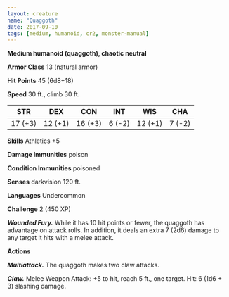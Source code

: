 ```yaml
---
layout: creature
name: "Quaggoth"
date: 2017-09-10
tags: [medium, humanoid, cr2, monster-manual]
---
```


**Medium humanoid (quaggoth), chaotic neutral**

**Armor Class** 13 (natural armor)

**Hit Points** 45 (6d8+18)

**Speed** 30 ft., climb 30 ft.

|   STR   |   DEX   |   CON   |   INT   |   WIS   |   CHA   |
|:-----:|:-----:|:-----:|:-----:|:-----:|:-----:|
| 17 (+3) | 12 (+1) | 16 (+3) | 6 (-2) | 12 (+1) | 7 (-2) |

**Skills** Athletics +5

**Damage Immunities** poison

**Condition Immunities** poisoned

**Senses** darkvision 120 ft.

**Languages** Undercommon

**Challenge** 2 (450 XP)

***Wounded Fury.*** While it has 10 hit points or fewer, the quaggoth has advantage on attack rolls. In addition, it deals an extra 7 (2d6) damage to any target it hits with a melee attack.

**Actions**

***Multiattack.*** The quaggoth makes two claw attacks.

***Claw.*** Melee Weapon Attack: +5 to hit, reach 5 ft., one target. Hit: 6 (1d6 + 3) slashing damage.

